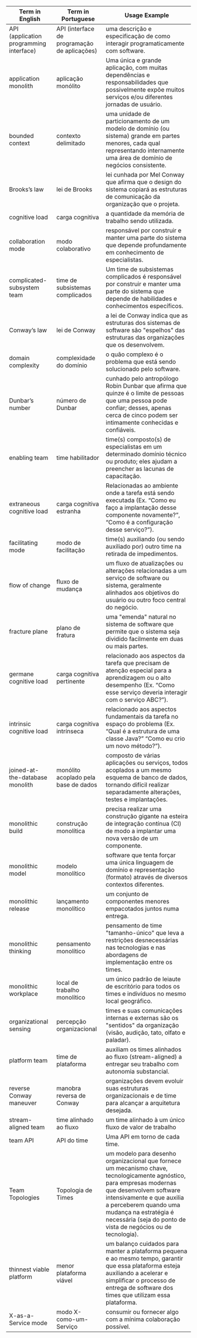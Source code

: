 | Term in English | Term in Portuguese | Usage Example |
| --------------- | --------------- | ------------- |
| API (application programming interface) | API (interface de programação de aplicações) | uma descrição e especificação de como interagir programaticamente com software.|
| application monolith | aplicação monólito | Uma única e grande aplicação, com muitas dependências e responsabilidades que possivelmente expõe muitos serviços e/ou diferentes jornadas de usuário. |
| bounded context | contexto delimitado | uma unidade de particionamento de um modelo de domínio (ou sistema) grande em partes menores, cada qual representando internamente uma área de domínio de negócios consistente. |
| Brooks’s law | lei de Brooks | lei cunhada por Mel Conway que afirma que o design do sistema copiará as estruturas de comunicação da organização que o projeta. |
| cognitive load | carga cognitiva | a quantidade da memória de trabalho sendo utilizada. |
| collaboration mode | modo colaborativo | responsável por construir e manter uma parte do sistema que depende profundamente em conhecimento de especialistas. |
| complicated-subsystem team | time de subsistemas complicados | Um time de subsistemas complicados é responsável por construir e manter uma parte do sistema que depende de habilidades e conhecimentos específicos. |
| Conway’s law | lei de Conway | a lei de Conway indica que as estruturas dos sistemas de software são "espelhos" das estruturas das organizações que os desenvolvem. |
| domain complexity | complexidade do domínio | o quão complexo é o problema que está sendo solucionado pelo software. |
| Dunbar’s number | número de Dunbar | cunhado pelo antropólogo Robin Dunbar que afirma que quinze é o limite de pessoas que uma pessoa pode confiar; desses, apenas cerca de cinco podem ser intimamente conhecidas e confiáveis. |
| enabling team | time habilitador | time(s) composto(s) de especialistas em um determinado domínio técnico ou produto; eles ajudam a preencher as lacunas de capacitação. |
| extraneous cognitive load | carga cognitiva estranha | Relacionadas ao ambiente onde a tarefa está sendo executada (Ex. “Como eu faço a implantação desse componente novamente?”, “Como é a configuração desse serviço?”). |
| facilitating mode | modo de facilitação | time(s) auxiliando (ou sendo auxiliado por) outro time na retirada de impedimentos. |
| flow of change | fluxo de mudança | um fluxo de atualizações ou alterações relacionadas a um serviço de software ou sistema, geralmente alinhados aos objetivos do usuário ou outro foco central do negócio.  |
| fracture plane | plano de fratura | uma "emenda" natural no sistema de software que permite que o sistema seja dividido facilmente em duas ou mais partes. |
| germane cognitive load | carga cognitiva pertinente | relacionado aos aspectos da tarefa que precisam de atenção especial para a aprendizagem ou o alto desempenho (Ex. “Como esse serviço deveria interagir com o serviço ABC?”). |
| intrinsic cognitive load | carga cognitiva intrínseca | relacionado aos aspectos fundamentais da tarefa no espaço do problema (Ex. “Qual é a estrutura de uma classe Java?” “Como eu crio um novo método?”). |
| joined-at-the-database monolith | monólito acoplado pela base de dados | composto de várias aplicações ou serviços, todos acoplados a um mesmo esquema de banco de dados, tornando difícil realizar separadamente alterações, testes e implantações. |
| monolithic build | construção monolítica | precisa realizar uma construção gigante na esteira de integração contínua (CI) de modo a implantar uma nova versão de um componente. |
| monolithic model | modelo monolítico | software que tenta forçar uma única linguagem de domínio e representação (formato) através de diversos contextos diferentes. |
| monolithic release | lançamento monolítico | um conjunto de componentes menores empacotados juntos numa entrega. |
| monolithic thinking | pensamento monolítico | pensamento de time "tamanho-único" que leva a restrições desnecessárias nas tecnologias e nas abordagens de implementação entre os times. |
| monolithic workplace | local de trabalho monolítico | um único padrão de leiaute de escritório para todos os times e indivíduos no mesmo local geográfico. |
| organizational sensing | percepção organizacional | times e suas comunicações internas e externas são os "sentidos" da organização (visão, audição, tato, olfato e paladar). |
| platform team | time de plataforma | auxiliam os times alinhados ao fluxo (stream-aligned) a entregar seu trabalho com autonomia substancial. |
| reverse Conway maneuver | manobra reversa de Conway | organizações devem evoluir suas estruturas organizacionais e de time para alcançar a arquitetura desejada. |
| stream-aligned team | time alinhado ao fluxo | um time alinhado à um único fluxo de valor de trabalho |
| team API | API do time | Uma API em torno de cada time. |
| Team Topologies | Topologia de Times | um modelo para desenho organizacional que fornece um mecanismo chave, tecnologicamente agnóstico, para empresas modernas que desenvolvem software intensivamente e que auxilia a perceberem quando uma mudança na estratégia é necessária (seja do ponto de vista de negócios ou de tecnologia).  |
| thinnest viable platform | menor plataforma viável | um balanço cuidados para manter a plataforma pequena e ao mesmo tempo, garantir que essa plataforma esteja auxiliando a acelerar e simplificar o processo de entrega de software dos times que utilizam essa plataforma. |
| X-as-a-Service mode | modo X-como-um-Serviço | consumir ou fornecer algo com a mínima colaboração possível. |